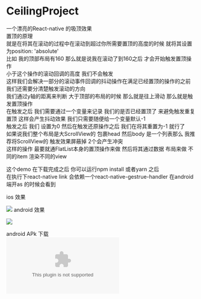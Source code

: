 # CeilingProject
一个漂亮的React-native 的吸顶效果<br/>
置顶的原理<br/>
就是在将其在滚动的过程中在滚动到超过你所需要置顶的高度的时候 就将其设置为position: 'absolute'<br/>
比如 我的顶部布局有160 那么就是说我在滚动了到160之后 才会开始触发置顶操作<br/>
小于这个操作的滚动回调的高度 我们不会触发 <br/>
这样我们会解决一部分的滚动事件回调的抖动操作在满足已经置顶的操作的之前<br/>
我们还需要分清楚触发滚动的方向  <br/>
我们通过y轴的距离来判断  大于顶部的布局的时候 那么就是往上滑动 那么就是触发置顶操作<br/>
在触发之后 我们需要通过一个变量来记录 我们的是否已经置顶了 来避免触发重复置顶 这样会产生抖动效果 我们只需要随便给一个变量默认-1<br/>
触发之后 我们 设置为0  然后在触发还原操作之后 我们在将其重置为-1  就行了<br/>
如果说我们整个布局是大ScrollView的 包裹head 然后body 是一个列表那么 我推荐将ScrollView的 触发效果屏蔽掉 2个会产生冲突<br/>
这样的操作 最要就通FlatList本身的置顶操作来做 然后将其通过数据 布局来做 不同的item 渲染不同的view<br/>
     
这个demo 在下载完成之后 你可以运行npm install 或者yarn 之后<br/>
在执行下react-native link  会依赖一个react-native-gestrue-handler 在android端开as 的时候会看到<br/>
     
     
     
  ios 效果 <br/>
  
![](https://www.moretime.vip/upload/2019/01/ios.gif)
   android 效果 <br/>
   
![](https://www.moretime.vip/upload/2019/01/android.gif)

 android APk 下载<br/>
 ![](https://www.moretime.vip/upload/2019/01/app-release.apk)

 
   
